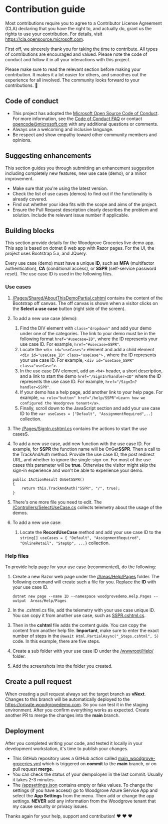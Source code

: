 # Contribution guide

Most contributions require you to agree to a
Contributor License Agreement (CLA) declaring that you have the right to, and actually do, grant us
the rights to use your contribution. For details, visit <https://cla.opensource.microsoft.com>.

First off, we sincerely thank you for taking the time to contribute. All types of contributions are encouraged and valued. Please note the code of conduct and follow it in all your interactions with this project. 

Please make sure to read the relevant section before making your contribution. It makes it a lot easier for others, and smoothes out the experience for all involved. The community looks forward to your contributions. 🎉

## Code of conduct

- This project has adopted the [Microsoft Open Source Code of Conduct](https://opensource.microsoft.com/codeofconduct/).
For more information, see the [Code of Conduct FAQ](https://opensource.microsoft.com/codeofconduct/faq/) or
contact [opencode@microsoft.com](mailto:opencode@microsoft.com) with any additional questions or comments.
- Always use a welcoming and inclusive language.
- Be respect and show empathy toward other community members and opinions.

## Suggesting enhancements

This section guides you through submitting an enhancement suggestion including completely new features, new use case (demo), or a minor improvement.

- Make sure that you're using the latest version.
- Check the list of use cases (demos) to find out if the functionality is already covered.
- Find out whether your idea fits with the scope and aims of the project. 
- Ensure the Pull Request description clearly describes the problem and solution. Include the relevant issue number if applicable.

## Building blocks

This section provide details for the Woodgrove Groceries live demo app. This app is based on dotnet 8 web app with Razor pages. For the UI, the project uses Bootstrap 5.x, and JQuery.

Every use case (demo) must have a unique **ID**, such as **MFA** (multifactor authentication), **CA** (conditional access), or **SSPR** (self-service password reset). The use case ID is used in the following files.

### Use cases

1. [/Pages/Shared/AboutThisDemoPartial.cshtml](./Pages/Shared/AboutThisDemoPartial.cshtml) contains the content of the Bootstrap off canvas. The off canvas is shown when a visitor clicks on the **Select a use case** button (right side of the screen). 
1. To add a new use case (demo):
    1. Find the DIV element with `class="dropdown"` and add your demo under one of the categories. The link to your demo must be in the following format `href="#usecase=ID"`, where the ID represents your use case ID. For example, `href="#usecase=SSPR"`.
    1. Locate the `<div id="useCases">` element and add a child element `<div id="useCase_ID" class="useCase">` , where the ID represents your use case ID. For example, `<div id="useCase_SSPR" class="useCase">`.
    1. In the use case DIV element, add an `<h4>` header, a short description, and a link to start the demo `href="/SignIn?handler=ID"` where the ID represents the use case ID. For example, `href="/SignIn?handler=SSPR"`.
    1. If your demo has a help page, add another link to your help page. For example, `<a role="button" href="/help/SSPR">Learn how we configured the Woodgrove tenant</a>`.
    1. Finally, scroll down to the JavaScript section and add your use case ID to the `var useCases = ["Default", "AssignmentRequired",..]` collection.

1. The  [/Pages/SignIn.cshtml.cs](./Pages/SignIn.cshtml.cs) contains the actions to start the use casesS. 
1. To add a new use case, add new function with the use case ID. For example, for **SSPR** the function name will be OnGet**SSPR**. Then a call to the TrackAndAuth method. Provide the use case ID, the post redirect URL, and whether  to ignore the single-sign-on. For most of the use cases this parameter will be **true**. Otherwise the visitor might skip the sign-in experience and won't be able to experience your demo.

    ```
    public IActionResult OnGetSSPR()
    {
        return this.TrackAndAuth("SSPR", "/", true);
    }
    ``` 

1. There's one more file you need to edit. The [/Controllers/SelectUseCase.cs](./Controllers/SelectUseCase.cs) collects telemetry about the usage of the demos. 
1. To add a new use case:
    1. Locate the **RecordUseCase** method and add your use case ID to the `string[] useCases = { "Default", "AssignmentRequired", "OnlineRetail", "StepUp", ...}` collection. 

### Help files

To provide help page for your use case (recommented), do the following:

1. Create a new Razor web page under the [/Areas/Help/Pages](./Areas/Help/Pages/) folder. The following command will create such a file for you. Replace the **ID** with your use case ID.

    ```
    dotnet new page --name ID --namespace woodgrovedemo.Help.Pages --output  Areas/Help/Pages
    ```

1. In the .cshtml.cs file, add the telemetry with your use case unique ID. You can copy it from another use case, such as [SSPR.cshtml.cs](./Areas/Help/Pages/SSPR.cshtml.cs).
1. Then in the **cshtml** file adds the content guide. You can copy the content from another help file. **Important**, make sure to enter the exact number of steps in the `@await Html.PartialAsync("_Steps.cshtml", 5)` code. In this example, there are five steps.
1. Create a sub folder with your use case ID under the [/wwwroot/Help/](./wwwroot/Help/) folder.
1. Add the screenshots into the folder you created.

## Create a pull request

When creating a pull request always set the target branch as **vNext**. Changes to this branch will be automatically deployed to the <https://private.woodgrovedemo.com>. So you can test it in the staging environment. After you confirm everything works as expected. Create another PR to merge the changes into the **main** branch.

## Deployment

After you completed writing your code, and tested it locally in your development workstation, it's time to publish your changes. 

- This GitHub repository uses a GitHub action called [main_woodgrove-groceries.yml](./.github/workflows/main_woodgrove-groceries.yml) which is triggered on **commit** to the **main** branch, or on pull request **merge**. 
- You can check the status of your dempoloyen in the last commit. Usually it takes 2-3 minutes. 
- The [/appsettings.json](./appsettings.json) contains empty or fake values. To change the settings (if you have access) go to Woodgrove Azure Service App and select the **App Settings** from the menu. Then add or change the app settings. **NEVER** add any information from the Woodgrove tenant that my cause security or privacy issues.


Thanks again for your help, support and contribution! :heart: :heart: :heart:
